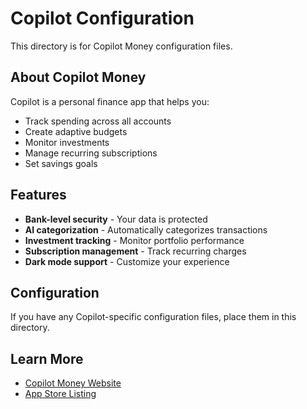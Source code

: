 # Copilot Configuration

This directory is for Copilot Money configuration files.

## About Copilot Money

Copilot is a personal finance app that helps you:
- Track spending across all accounts
- Create adaptive budgets
- Monitor investments
- Manage recurring subscriptions
- Set savings goals

## Features

- **Bank-level security** - Your data is protected
- **AI categorization** - Automatically categorizes transactions
- **Investment tracking** - Monitor portfolio performance
- **Subscription management** - Track recurring charges
- **Dark mode support** - Customize your experience

## Configuration

If you have any Copilot-specific configuration files, place them in this directory.

## Learn More

- [Copilot Money Website](https://www.copilot.money)
- [App Store Listing](https://apps.apple.com/us/app/copilot-track-budget-money/id1447330651)
